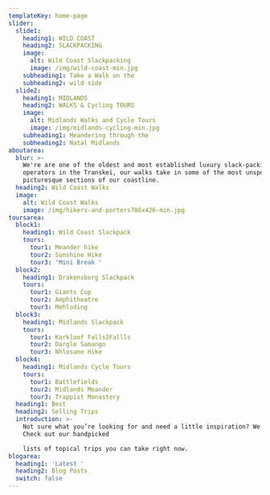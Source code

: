 ```yaml
---
templateKey: home-page
slider:
  slide1:
    heading1: WILD COAST
    heading2: SLACKPACKING
    image:
      alt: Wild Coast Slackpacking
      image: /img/wild-coast-min.jpg
    subheading1: Take a Walk on the
    subheading2: wild side
  slide2:
    heading1: MIDLANDS
    heading2: WALKS & Cycling TOURS
    image:
      alt: Midlands Walks and Cycle Tours
      image: /img/midlands-cycling-min.jpg
    subheading1: Meandering through the
    subheading2: Natal Midlands
aboutarea:
  blur: >-
    We're are one of the oldest and most established luxury slack-packing
    operators in the Transkei, our walks take in some of the most unspoilt and
    picturesque sections of our coastline.
  heading2: Wild Coast Walks
  image:
    alt: Wild Coast Walks
    image: /img/hikers-and-porters786x426-min.jpg
toursarea:
  block1:
    heading1: Wild Coast Slackpack
    tours:
      tour1: Meander hike
      tour2: Sunshine Hike
      tour3: 'Mini Break '
  block2:
    heading1: Drakensberg Slackpack
    tours:
      tour1: Giants Cup
      tour2: Amphitheatre
      tour3: Mehloding
  block3:
    heading1: Midlands Slackpack
    tours:
      tour1: Karkloof Falls2Fallls
      tour2: Dargle Samango
      tour3: Nhlosane Hike
  block4:
    heading1: Midlands Cycle Tours
    tours:
      tour1: Battlefields
      tour2: Midlands Meander
      tour3: Trappist Monastery
  heading1: Best
  heading2: Selling Trips
  introduction: >-
    Not sure what you’re looking for and need a little inspiration? We can help.
    Check out our handpicked

    lists of topical trips you can take right now.
blogarea:
  heading1: 'Latest '
  heading2: Blog Posts
  switch: false
---
```


